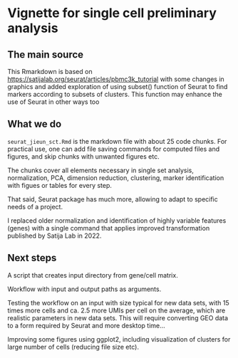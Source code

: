
# Vignette for single cell preliminary analysis

## The main source

This Rmarkdown is based on https://satijalab.org/seurat/articles/pbmc3k_tutorial
with some changes in graphics and added exploration of using subset() function
of Seurat to find markers according to subsets of clusters.  This function
may enhance the use of Seurat in other ways too


## What we do

`seurat_jieun_sct.Rmd` is the markdown file with about 25 code chunks.
For practical use, one
can add file saving commands for computed files and figures, and skip chunks with unwanted
figures etc.

The chunks cover all elements necessary in single set analysis, normalization, PCA,
dimension reduction, clustering, marker identification with figues or tables for
every step.

That said, Seurat package has much
more, allowing to adapt to specific needs of a project.

I replaced older normalization and
identification of highly variable features (genes) with a single command that
applies improved transformation published by Satija Lab in 2022.

## Next steps

A script that creates input directory from gene/cell matrix.

Workflow with input and output paths as arguments.

Testing the workflow on an input with size typical for new data sets,
with 15 times more cells and
ca. 2.5 more UMIs per cell on the average, which are realistic parameters
in new data sets.  This will require converting GEO data to a form
required by Seurat and more desktop time...

Improving some figures using ggplot2, including visualization of clusters
for large number of cells (reducing file size etc).

